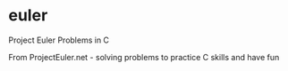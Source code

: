 # euler
Project Euler Problems in C

From ProjectEuler.net - solving problems to practice C skills and have fun
